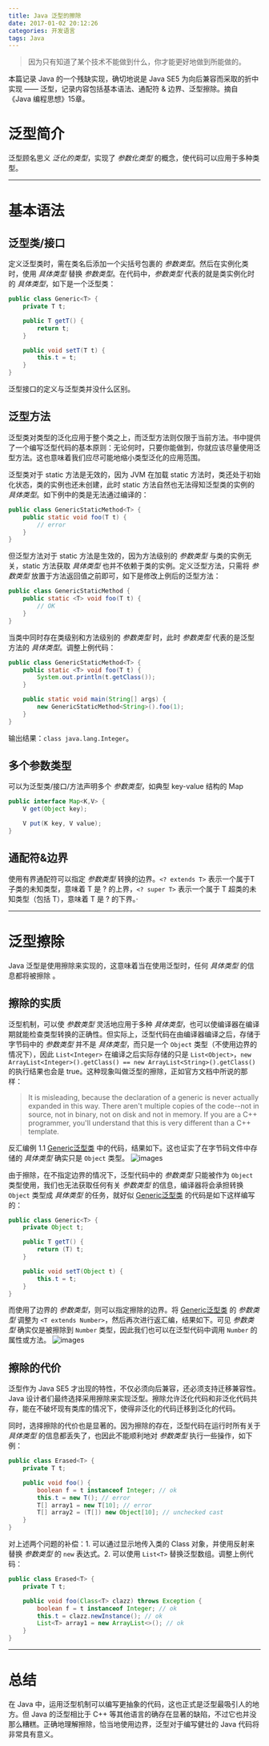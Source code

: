 ```yaml
---
title: Java 泛型的擦除
date: 2017-01-02 20:12:26
categories: 开发语言
tags: Java
---
```

<blockquote class="blockquote-center">因为只有知道了某个技术不能做到什么，你才能更好地做到所能做的。</blockquote>

本篇记录 Java 的一个残缺实现，确切地说是 Java SE5 为向后兼容而采取的折中实现 —— 泛型，记录内容包括基本语法、通配符 & 边界、泛型擦除。<!-- more -->摘自《Java 编程思想》15章。

# 泛型简介
泛型顾名思义 *泛化的类型*，实现了 *参数化类型* 的概念，使代码可以应用于多种类型。

---

# 基本语法

## 泛型类/接口
定义泛型类时，需在类名后添加一个尖括号包裹的 *参数类型*。然后在实例化类时，使用 *具体类型* 替换 *参数类型*。在代码中，*参数类型* 代表的就是类实例化时的 *具体类型*，如下是一个泛型类：
```java
public class Generic<T> {
    private T t;

    public T getT() {
        return t;
    }

    public void setT(T t) {
        this.t = t;
    }
}
```
泛型接口的定义与泛型类并没什么区别。

## 泛型方法
泛型类对类型的泛化应用于整个类之上，而泛型方法则仅限于当前方法。书中提供了一个编写泛型代码的基本原则：无论何时，只要你能做到，你就应该尽量使用泛型方法。这也意味着我们应尽可能地缩小类型泛化的应用范围。

泛型类对于 static 方法是无效的，因为 JVM 在加载 static 方法时，类还处于初始化状态，类的实例也还未创建，此时 static 方法自然也无法得知泛型类的实例的 *具体类型*。如下例中的类是无法通过编译的：
```java
public class GenericStaticMethod<T> {
    public static void foo(T t) {
        // error
    }
}
```

但泛型方法对于 static 方法是生效的，因为方法级别的 *参数类型* 与类的实例无关，static 方法获取 *具体类型* 也并不依赖于类的实例。定义泛型方法，只需将 *参数类型* 放置于方法返回值之前即可，如下是修改上例后的泛型方法：
```java
public class GenericStaticMethod {
    public static <T> void foo(T t) {
        // OK
    }
}
```
当类中同时存在类级别和方法级别的 *参数类型* 时，此时 *参数类型* 代表的是泛型方法的 *具体类型*。调整上例代码：
```java
public class GenericStaticMethod<T> {
    public static <T> void foo(T t) {
        System.out.println(t.getClass());
    }

    public static void main(String[] args) {
        new GenericStaticMethod<String>().foo(1);
    }
}
```
输出结果：`class java.lang.Integer`。

## 多个参数类型
可以为泛型类/接口/方法声明多个 *参数类型*，如典型 key-value 结构的 Map
```java
public interface Map<K,V> {
    V get(Object key);

    V put(K key, V value);
}
```

## 通配符&边界
使用有界通配符可以指定 *参数类型* 转换的边界。`<? extends T>` 表示一个属于T子类的未知类型，意味着 T 是 ? 的上界，`<? super T>` 表示一个属于 T 超类的未知类型（包括 T），意味着 T 是 ? 的下界。·

---

# 泛型擦除
Java 泛型是使用擦除来实现的，这意味着当在使用泛型时，任何 *具体类型* 的信息都将被擦除 。

## 擦除的实质
泛型机制，可以使 *参数类型* 灵活地应用于多种 *具体类型*，也可以使编译器在编译期就能检查类型转换的正确性。但实际上，泛型代码在由编译器编译之后，存储于字节码中的 *参数类型* 并不是 *具体类型*，而只是一个 `Object` 类型（不使用边界的情况下），因此 `List<Integer>` 在编译之后实际存储的只是 `List<Object>`，`new ArrayList<Integer>().getClass() == new ArrayList<String>().getClass()` 的执行结果也会是 true。这种现象叫做泛型的擦除，正如官方文档中所说的那样：

> It is misleading, because the declaration of a generic is never actually expanded in this way. There aren't multiple copies of the code--not in source, not in binary, not on disk and not in memory. If you are a C++ programmer, you'll understand that this is very different than a C++ template.

反汇编例 1.1 [Generic泛型类](#泛型类-接口) 中的代码，结果如下。这也证实了在字节码文件中存储的 *具体类型* 确实只是 `Object` 类型。
![images](http://ogvr8n3tg.bkt.clouddn.com/Java%E6%B3%9B%E5%9E%8B%E7%9A%84%E6%93%A6%E9%99%A4/1.png)

由于擦除，在不指定边界的情况下，泛型代码中的 *参数类型* 只能被作为 `Object` 类型使用，我们也无法获取任何有关 *参数类型* 的信息，编译器将会承担转换 `Object` 类型成 *具体类型* 的任务，就好似 [Generic泛型类](#泛型类-接口) 的代码是如下这样编写的：
```java
public class Generic<T> {
    private Object t;

    public T getT() {
        return (T) t;
    }

    public void setT(Object t) {
        this.t = t;
    }
}
```

而使用了边界的 *参数类型*，则可以指定擦除的边界。将 [Generic泛型类](#泛型类-接口) 的 *参数类型* 调整为 `<T extends Number>`，然后再次进行返汇编，结果如下。可见 *参数类型* 确实仅是被擦除到 `Number` 类型，因此我们也可以在泛型代码中调用 `Number` 的属性或方法。
![images](http://ogvr8n3tg.bkt.clouddn.com/Java%E6%B3%9B%E5%9E%8B%E7%9A%84%E6%93%A6%E9%99%A4/2.png)

## 擦除的代价
泛型作为 Java SE5 才出现的特性，不仅必须向后兼容，还必须支持迁移兼容性。Java 设计者们最终选择采用擦除来实现泛型。擦除允许泛化代码和非泛化代码共存，能在不破坏现有类库的情况下，使得非泛化的代码迁移到泛化的代码。

同时，选择擦除的代价也是显著的。因为擦除的存在，泛型代码在运行时所有关于 *具体类型* 的信息都丢失了，也因此不能顺利地对 *参数类型* 执行一些操作，如下例：
```java
public class Erased<T> {
    private T t;

    public void foo() {
        boolean f = t instanceof Integer; // ok
        this.t = new T(); // error
        T[] array1 = new T[10]; // error
        T[] array2 = (T[]) new Object[10]; // unchecked cast
    }
}
```

对上述两个问题的补偿：1. 可以通过显示地传入类的 Class 对象，并使用反射来替换 *参数类型* 的 `new` 表达式。2. 可以使用 `List<T>` 替换泛型数组。调整上例代码：
```java
public class Erased<T> {
    private T t;

    public void foo(Class<T> clazz) throws Exception {
        boolean f = t instanceof Integer; // ok
        this.t = clazz.newInstance(); // ok
        List<T> array1 = new ArrayList<>(); // ok
    }
}
```

---

# 总结
在 Java 中，运用泛型机制可以编写更抽象的代码，这也正式是泛型最吸引人的地方。但 Java 的泛型相比于 C++ 等其他语言的确存在显著的缺陷，不过它也并没那么糟糕。正确地理解擦除，恰当地使用边界，泛型对于编写健壮的 Java 代码将非常具有意义。